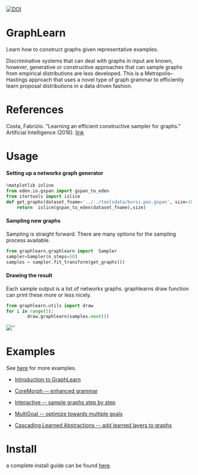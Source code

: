 [![DOI](https://zenodo.org/badge/33873956.svg)](https://zenodo.org/badge/latestdoi/33873956)

# GraphLearn
Learn how to construct graphs given representative examples.

Discriminative systems that can deal with graphs in input are known, however, generative or constructive approaches that can sample graphs from empirical distributions are less developed. This is a Metropolis–Hastings approach that uses a novel type of graph grammar to efficiently learn proposal distributions in a data driven fashion.


# References
Costa, Fabrizio. "Learning an efficient constructive sampler for graphs." Artificial Intelligence (2016). [link](http://www.sciencedirect.com/science/article/pii/S0004370216000138)

# Usage

<!--
You want to install EDeN first:
```python
pip install git+https://github.com/fabriziocosta/EDeN.git --user
```
Then GraphLearn
```python
pip install git+https://github.com/fabriziocosta/GraphLearn.git --user
```
-->

#### Setting up a networkx graph generator

```python
%matplotlib inline
from eden.io.gspan import gspan_to_eden
from itertools import islice
def get_graphs(dataset_fname='../../toolsdata/bursi.pos.gspan', size=100):
    return  islice(gspan_to_eden(dataset_fname),size)
```

#### Sampling new graphs

Sampling is straight forward.
There are many options for the sampling process available.

```python
from graphlearn.graphlearn import  Sampler
sampler=Sampler(n_steps=50)
samples = sampler.fit_transform(get_graphs())

```

#### Drawing the result

Each sample output is a list of networkx graphs.
graphlearns draw function can print these more or less nicely.
```python
from graphlearn.utils import draw
for i in range(5):
        draw.graphlearn(samples.next())
```

![''](https://raw.githubusercontent.com/fabriziocosta/GraphLearn/master/example.png)

# Examples
See [here](https://github.com/fabriziocosta/GraphLearn_examples) for more examples.

* [Introduction to GraphLearn](https://github.com/fabriziocosta/GraphLearn_examples/blob/master/notebooks/Introduction.ipynb)

* [CoreMorph -- enhanced grammar](https://github.com/fabriziocosta/GraphLearn_examples/blob/master/notebooks/Abstract/CoreMorph.ipynb)

* [Interactive -- sample graphs step by step](https://github.com/fabriziocosta/GraphLearn_examples/blob/master/notebooks/simple_toys/interactive_creation.ipynb)

* [MultiGoal -- optimize towards multiple goals](https://github.com/fabriziocosta/GraphLearn_examples/blob/master/notebooks/SamplerCombiner.ipynb)

* [Cascading Learned Abstractions -- add learned layers to graphs](https://github.com/smautner/GraphLearn_examples/blob/master/notebooks/cascade.ipynb)




# Install 

a complete install guide can be found [here](install.md).











